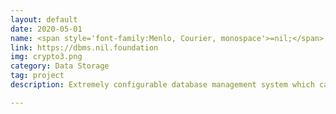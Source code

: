 ```yaml
---
layout: default
date: 2020-05-01
name: <span style='font-family:Menlo, Courier, monospace'>=nil;</span> Database Management System
link: https://dbms.nil.foundation
img: crypto3.png
category: Data Storage
tag: project
description: Extremely configurable database management system which can be turned into document storage, column storage, graph storage or even authenticated transaction log storage.

---
```

